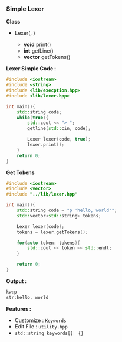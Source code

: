 ### Simple Lexer

**Class**

* Lexer(<string>, <bool>)
  * **void** print()
  * **int** getLine()
  * **vector<string>** getTokens()

**Lexer Simple Code :**

```c++
#include <iostream>
#include <string>
#include <lib/execption.hpp>
#include <lib/lexer.hpp>

int main(){
    std::string code;
	while(true){
		std::cout << "> ";
		getline(std::cin, code);

		Lexer lexer(code, true);
		lexer.print();
	}
    return 0;
}
```

**Get Tokens**

```c++
#include <iostream>
#include <vector>
#include "../lib/lexer.hpp"

int main(){
	std::string code = "p 'hello, world'";
	std::vector<std::string> tokens;

	Lexer lexer(code);
	tokens = lexer.getTokens();

	for(auto token: tokens){
		std::cout << token << std::endl;
	}

	return 0;
}
```

**Output :**

```c++
kw:p
str:hello, world
```

**Features :**

* Customize :  `Keywords`
* Edit File :  `utility.hpp` 
* `std::string keywords[]  {}`

